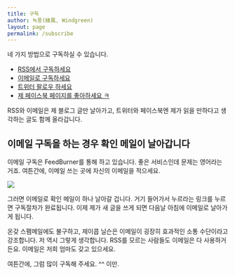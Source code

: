 ```yaml
---
title: 구독
author: 녹풍(綠風, Windgreen)
layout: page
permalink: /subscribe
---
```


네 가지 방법으로 구독하실 수 있습니다.

*   [RSS에서 구독하세요][3]
*   [이메일로 구독하세요][4]
*   [트위터 팔로우 하세요][5]
*   [제 페이스북 페이지를 좋아하세요 ㅋ][6]

RSS와 이메일은 제 블로그 글만 날아가고, 트위터와 페이스북엔 제가 읽을 만하다고 생각하는 글도 함께 올라갑니다.

## 이메일 구독을 하는 경우 확인 메일이 날아갑니다

이메일 구독은 FeedBurner를 통해 하고 있습니다. 좋은 서비스인데 문제는 영어라는 거죠. 여튼간에, 이메일 쓰는 곳에 자신의 이메일을 적으세요.

![](http://dl.dropbox.com/u/15546257/blog/mytory/mytory-email-subscription.png)

그러면 이메일로 확인 메일이 하나 날아갈 겁니다. 거기 들어가서 누르라는 링크를 누르면 구독절차가 완료됩니다. 이제 제가 새 글을 쓰게 되면 다음날 아침에 이메일로 날아가게 됩니다.

온갖 스팸메일에도 불구하고, 제이콥 닐슨은 이메일이 굉장히 효과적인 소통 수단이라고 강조합니다. 저 역시 그렇게 생각합니다. RSS를 모르는 사람들도 이메일은 다 사용하거든요. 이메일은 저희 엄마도 갖고 있으세요.

여튼간에, 그럼 많이 구독해 주세요. ^^ 이만.

[3]: http://feeds.feedburner.com/mytory_tc
[4]: http://feedburner.google.com/fb/a/mailverify?uri=mytory_tc&loc=en_US
[5]: https://twitter.com/mytory
[6]: http://facebook.com/mytorydev
